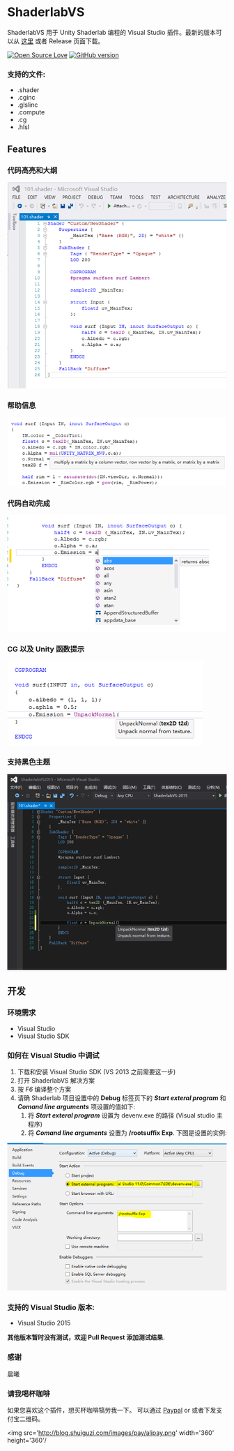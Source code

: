 ShaderlabVS
===========

ShaderlabVS 用于 Unity Shaderlab 编程的 Visual Studio 插件。最新的版本可以从 [这里](http://blog.shuiguzi.com/2014/10/28/Release/) 或者 Release 页面下载。

[![Open Source Love](https://badges.frapsoft.com/os/mit/mit.svg?v=102)](https://github.com/wudixiaop/ShaderlabVS/) [![GitHub version](https://d25lcipzij17d.cloudfront.net/badge.svg?id=gh&type=6&v=0.8&x2=0)](http://blog.shuiguzi.com/2014/10/28/Release/)

### 支持的文件:

* .shader
* .cginc
* .glslinc
* .compute
* .cg
* .hlsl

Features
-----

### 代码高亮和大纲

![Highlighting](./img/Highlighting.PNG)

### 帮助信息

![QuickInfo](./img/QuickInfo.PNG)

### 代码自动完成

![CodeCompletion](./img/CodeCompletion.PNG)

### CG 以及 Unity 函数提示

![SignatureHelp](./img/SignatureHelp.PNG)

### 支持黑色主题

![dark](./img/dark.png)

开发
-----

### 环境需求

* Visual Studio
* Visual Studio SDK

### 如何在 Visual Studio 中调试
1. 下载和安装 Visual Studio SDK (VS 2013 之前需要这一步)
2. 打开 ShaderlabVS 解决方案 
3. 按 *F6* 编译整个方案
4. 请确 Shaderlab 项目设置中的 **Debug** 标签页下的 **_Start exteral program_** 和 **_Comand line arguments_** 项设置的值如下:
    1. 将 **_Start exteral program_** 设置为 devenv.exe 的路径 (Visual studio 主程序)
    2. 将 **_Comand line arguments_** 设置为 **/rootsuffix Exp**. 下图是设置的实例:

![](./img/DebugSettings.PNG)

### 支持的 Visual Studio 版本:
* Visual Studio 2015

__其他版本暂时没有测试，欢迎 Pull Request 添加测试结果.__

### 感谢

晨曦

### 请我喝杯咖啡

如果您喜欢这个插件，想买杯咖啡犒劳我一下。 可以通过 [Paypal](paypal.me/rockylai) or 或者下发支付宝二维码。

<img src='http://blog.shuiguzi.com/images/pay/alipay.png' width='360' height='360'/

